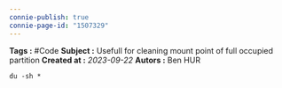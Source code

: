 ```yaml
---
connie-publish: true
connie-page-id: "1507329"
---
```


**Tags :** #Code
**Subject :** Usefull for cleaning mount point of full occupied partition
**Created at :** *2023-09-22*
**Autors :** Ben HUR


```shell
du -sh *
```

